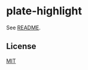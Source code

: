 # plate-highlight

See [README](https://github.com/udecode/plate).

## License

[MIT](../../../LICENSE)
